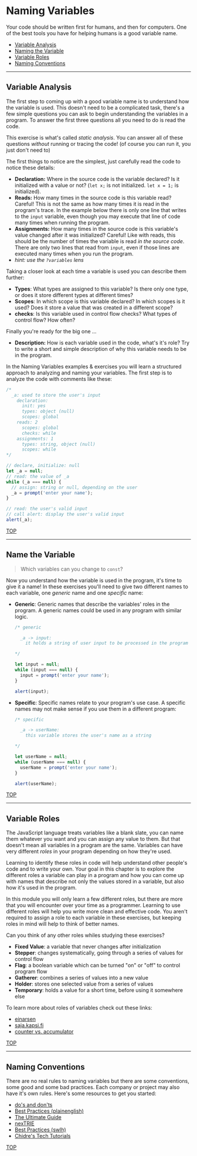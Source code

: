 # Naming Variables

Your code should be written first for humans, and then for computers. One of the best tools you have for helping humans is a good variable name.

- [Variable Analysis](#variable-analysis)
- [Naming the Variable](#naming-the-variable)
- [Variable Roles](#variable-roles)
- [Naming Conventions](#naming-conventions)

---

## Variable Analysis

The first step to coming up with a good variable name is to understand how the variable is used. This doesn't need to be a complicated task, there's a few simple questions you can ask to begin understanding the variables in a program. To answer the first three questions all you need to do is read the code.

This exercise is what's called _static analysis_. You can answer all of these questions _without_ running or tracing the code! (of course you can run it, you just don't need to)

The first things to notice are the simplest, just carefully read the code to notice these details:

- **Declaration:** Where in the source code is the variable declared? Is it initialized with a value or not? (`let x;` is not initialized. `let x = 1;` is initialized).
- **Reads:** How many times in the source code is this variable read? Careful! This is not the same as how many times it is read in the program's trace. In the example below there is only one line that writes to the `input` variable, even though you may execute that line of code many times when running the program.
- **Assignments:** How many times in the source code is this variable's value changed after it was initialized? Careful! Like with reads, this should be the number of times the variable is read _in the source code_. There are only two lines that read from `input`, even if those lines are executed many times when you run the program.
- _hint: use the `?variables` lens_

Taking a closer look at each time a variable is used you can describe them further:

- **Types**: What types are assigned to this variable? Is there only one type, or does it store different types at different times?
- **Scopes**: In which scope is this variable declared? In which scopes is it used? Does it store a value that was created in a different scope?
- **checks**: Is this variable used in control flow checks? What types of control flow? How often?

Finally you're ready for the big one ...

- **Description:** How is each variable used in the code, what's it's role? Try to write a short and simple description of why this variable needs to be in the program.

In the Naming Variables examples & exercises you will learn a structured approach to analyzing and naming your variables. The first step is to analyze the code with comments like these:

```js
/*
  _a: used to store the user's input
    declaration:
      init: yes
      types: object (null)
      scopes: global
    reads: 2
      scopes: global
      checks: while
    assignments: 1
      types: string, object (null)
      scopes: while
*/

// declare, initialize: null
let _a = null;
// read: the value of _a
while (_a === null) {
  // assign: string or null, depending on the user
  _a = prompt('enter your name');
}

// read: the user's valid input
// call alert: display the user's valid input
alert(_a);
```

[TOP](#naming-variables)

---

## Name the Variable

> Which variables can you change to `const`?

Now you understand how the variable is used in the program, it's time to give it a name! In these exercises you'll need to give two different names to each variable, one _generic_ name and one _specific_ name:

- **Generic**: Generic names that describe the variables' roles in the program. A generic names could be used in any program with similar logic.

  ```js
  /* generic

    _a -> input:
      it holds a string of user input to be processed in the program

  */

  let input = null;
  while (input === null) {
    input = prompt('enter your name');
  }

  alert(input);
  ```

- **Specific**: Specific names relate to your program's use case. A specific names may not make sense if you use them in a different program:

  ```js
  /* specific

    _a -> userName:
      this variable stores the user's name as a string

  */

  let userName = null;
  while (userName === null) {
    userName = prompt('enter your name');
  }

  alert(userName);
  ```

[TOP](#naming-variables)

---

## Variable Roles

The JavaScript language treats variables like a blank slate, you can name them whatever you want and you can assign any value to them. But that doesn't mean all variables in a program are the same. Variables can have very different _roles_ in your program depending on how they're used.

Learning to identify these roles in code will help understand other people's code and to write your own. Your goal in this chapter is to explore the different roles a variable can play in a program and how you can come up with names that describe not only the values stored in a variable, but also how it's used in the program.

In this module you will only learn a few different roles, but there are more that you will encounter over your time as a programmer. Learning to use different roles will help you write more clean and effective code. You aren't required to assign a role to each variable in these exercises, but keeping roles in mind will help to think of better names.

Can you think of any other roles whiles studying these exercises?

- **Fixed Value**: a variable that never changes after initialization
- **Stepper**: changes systematically, going through a series of values for control flow
- **Flag**: a boolean variable which can be turned "on" or "off" to control program flow
- **Gatherer**: combines a series of values into a new value
- **Holder**: stores one selected value from a series of values
- **Temporary**: holds a value for a short time, before using it somewhere else

To learn more about roles of variables check out these links:

- [einarsen](https://www.einarsen.no/variables-and-the-roles-they-play/)
- [saja.kapsi.fi](http://saja.kapsi.fi/var_roles/stud_vers/stud_Python3_eng.html)
- [counter vs. accumulator](https://stackoverflow.com/questions/12983063/what-is-the-difference-between-a-counter-and-an-accumulator)

[TOP](#naming-variables)

---

## Naming Conventions

There are no real rules to naming variables but there are some conventions, some good and some bad practices. Each company or project may also have it's own rules. Here's some resources to get you started:

- [do's and don'ts](https://www.freecodecamp.org/news/javascript-naming-conventions-dos-and-don-ts-99c0e2fdd78a/)
- [Best Practices (plainenglish)](https://javascript.plainenglish.io/javascript-naming-convention-best-practices-b2065694b7d)
- [The Ultimate Guide](https://javascript.plainenglish.io/the-ultimate-guide-to-javascript-naming-conventions-f3e371efb0d1)
- [nexTRIE](https://www.youtube.com/watch?v=O5WlRR-lEDE)
- [Best Practices (swlh)](https://medium.com/swlh/javascript-best-practices-variable-naming-conventions-ea121ca389c5)
- [Chidre's Tech Tutorials](https://www.youtube.com/watch?v=CZ9iNTLYhfw)

[TOP](#naming-variables)
